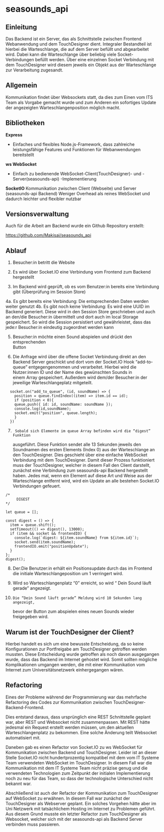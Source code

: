 # seasounds_api

## Einleitung
Das Backend ist ein Server, das als Schnittstelle zwischen Frontend Webanwendung und dem TouchDesigner dient. Integraler Bestandteil ist hierbei die Warteschlange, die auf dem Server befüllt und abgearbeitet wird. Dabei kann die Warteschlange über beliebig viele Socket-Verbindungen befüllt werden. Über eine einzelnen Socket Verbindung mit dem TouchDesigner wird diesem jeweils ein Objekt aus der Warteschlange zur Verarbeitung zugesandt.

## Allgemein
Kommunikation findet über Websockets statt, da dies zum Einen vom ITS Team als Vorgabe gemacht wurde und zum Anderen ein sofortiges Update der angezeigten Warteschlangenposition möglich macht.

## Bibliotheken
**Express**
- Einfaches und flexibles Node.js-Framework, dass zahlreiche leistungsfähige Features und Funktionen für Webanwendungen bereitstellt

**ws WebSocket**
- Einfach zu bedienende WebSocket-Client(TouchDesigner)- und -Server(seasounds-api) -Implementierung

**SocketIO**
Kommunikation zwischen Client (Webseite) und Server (seasounds-api Backend)
Weniger Overhead als reines WebSocket und dadurch leichter und flexibler nutzbar


## Versionsverwaltung
Auch für die Arbeit am Backend wurde ein Github Repository erstellt: 

https://github.com/Makisai/seasounds_api

## Ablauf 
1. 	Besucher:in  betritt die Website

2. 	Es wird über Socket.IO eine Verbindung vom Frontend zum Backend
 	hergestellt

3. 	Im Backend wird geprüft, ob es vom Benutzer:in bereits eine Verbindung 
 	gibt (Überprüfung im Session Store)

4a. 	Es gibt bereits eine Verbindung: 
	Die entsprechenden Daten werden weiter genutzt
4b.  	Es gibt noch keine Verbindung: 
	Es wird eine UUID im Backend generiert. Diese wird in den Session 
 	Store geschrieben und auch an den/die Besucher:in übermittelt und 
 	dort auch im local Storage gespeichert. So wird die Session persistiert 
 	und gewährleistet, dass das jede:r Besucher:in eindeutig zugeordnet 
 	werden kann

5. 	Besucher:in möchte einen Sound abspielen und drückt den entsprechenden  
	Button

6. 	Die Anfrage wird über die offene Socket Verbindung direkt an den Backend 
 	Server geschickt und dort vom der Socket.IO Hook “add-to-queue” 
 	entgegengenommen und verarbeitet. 
	Hierbei wird die Nutzer:innen ID und der Name des gewünschten Sounds in  
 	einem Array gespeichert. Außerdem wird dem/der Besucher:in der 
 	jeweilige Warteschlangeplatz mitgeteilt.

```
  socket.on("add_to_queue", (id, soundName) => {
    position = queue.findIndex((item) => item.id == id);
    if (position < 0){
    queue.push({ id: id, soundName: soundName });
    console.log(id,soundName);
    socket.emit("position", queue.length);
    }
  })
```

7.  	Sobald sich Elemente im queue Array befinden wird die “digest” Funktion 
 	ausgeführt. Diese Funktion sendet alle 13 Sekunden jeweils den 
 	Soundnamen des ersten Elements (Index 0) aus der Warteschlange an den 
 	TouchDesigner. Dies geschieht über eine einfache WebSocket Verbindung mit 
 	dem TouchDesigner. Damit dieser Prozess funktioniert muss der
 	TouchDesigner, welcher in diesem Fall den Client darstellt, zunächst eine Verbindung zum seasounds-api Backend hergestellt haben. 
 	Jedes mal, wenn ein Element auf diese Art und Weise aus der Warteschlange entfernt wird, wird ein Update an alle bestehen Socket.IO 
 	Verbindungen gefeuert.

```
/*
     DIGEST
*/

let queue = [];

const digest = () => {
  item = queue.shift();
  setTimeout(() => digest(), 13000);
  if (item && socket && frontendIO) {
    console.log(`digest: ${item.soundName} from ${item.id}`);
    socket.send(item.soundName);
    frontendIO.emit("positionUpdate");
  }
};
digest();
```

8.	Der:Die Benutzer:in erhält ein Positionsupdate durch das im Frontend die initiale 
	Warteschlangeposition um 1 verringert wird.

9. 	Wird so Warteschlangenplatz  “0” erreicht, so wird “ Dein Sound läuft gerade” 
	angezeigt.

10.  	Die “Dein Sound läuft gerade” Meldung wird 10 Sekunden lang angezeigt, 
 	bevor der Button zum abspielen eines neuen Sounds wieder freigegeben wird.


## Warum ist der TouchDesigner der Client?
Hierbei handelt es sich um eine bewusste Entscheidung, da so keine Konfigurationen zur Portfreigabe am TouchDesigner getroffen werden mussten.
Diese Entscheidung wurde getroffen als noch davon ausgegangen wurde, dass das Backend im Internet gehostet wird. Somit sollten mögliche Komplikationen umgangen werden, die mit einer Kommunikation vom Internet zum Universitätsnetzwerk einhergegangen wären. 

## Refactoring
Eines der Probleme während der Programmierung war das mehrfache Refactoring des Codes zur Kommunikation zwischen TouchDesigner-Backend-Frontend. 

Dies entstand daraus, dass ursprünglich eine REST Schnittstelle geplant war, aber REST und Websocket nicht zusammenpassen. Mit REST hätte jedesmal ein Request erstellt werden müssen, um den aktuellen Warteschlangenplatz zu bekommen. Eine solche Änderung teilt Websocket automatisiert mit. 

Daneben gab es einen Refactor von Socket.IO zu ws WebSocket für Kommunikation zwischen Backend und TouchDesigner. Leider ist an dieser Stelle Socket.IO nicht hundertprozentig kompatibel mit dem vom IT Systeme Team verwendeten WebSocket im TouchDesigner. In diesem Fall war die Kommunikation mit dem IT Systeme Team nicht präzise genug und die verwendeten Technologien zum Zeitpunkt der initialen Implementierung noch zu neu für das Team, so dass der technologische Unterschied nicht bekannt war.

Abschließend ist auch der Refactor der Kommunikation zum TouchDesigner auf WebSocket zu erwähnen. In diesem Fall war zunächst der TouchDesigner als Webserver geplant. Ein solches Vorgehen hätte aber im Uni Netzwerk mit tatsächlichem Hosting im Internet zu Problemen geführt. Aus diesem Grund musste ein letzter Refactor zum TouchDesigner als Websocket, welcher sich mit der seasounds-api als Backend Server verbinden muss passieren.
